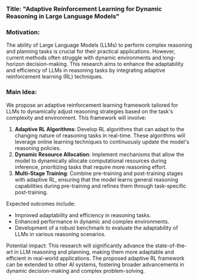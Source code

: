 ### Title: "Adaptive Reinforcement Learning for Dynamic Reasoning in Large Language Models"

### Motivation:
The ability of Large Language Models (LLMs) to perform complex reasoning and planning tasks is crucial for their practical applications. However, current methods often struggle with dynamic environments and long-horizon decision-making. This research aims to enhance the adaptability and efficiency of LLMs in reasoning tasks by integrating adaptive reinforcement learning (RL) techniques.

### Main Idea:
We propose an adaptive reinforcement learning framework tailored for LLMs to dynamically adjust reasoning strategies based on the task's complexity and environment. This framework will involve:
1. **Adaptive RL Algorithms**: Develop RL algorithms that can adapt to the changing nature of reasoning tasks in real-time. These algorithms will leverage online learning techniques to continuously update the model's reasoning policies.
2. **Dynamic Resource Allocation**: Implement mechanisms that allow the model to dynamically allocate computational resources during inference, prioritizing tasks that require more reasoning effort.
3. **Multi-Stage Training**: Combine pre-training and post-training stages with adaptive RL, ensuring that the model learns general reasoning capabilities during pre-training and refines them through task-specific post-training.

Expected outcomes include:
- Improved adaptability and efficiency in reasoning tasks.
- Enhanced performance in dynamic and complex environments.
- Development of a robust benchmark to evaluate the adaptability of LLMs in various reasoning scenarios.

Potential impact:
This research will significantly advance the state-of-the-art in LLM reasoning and planning, making them more adaptable and efficient in real-world applications. The proposed adaptive RL framework can be extended to other AI systems, fostering broader advancements in dynamic decision-making and complex problem-solving.